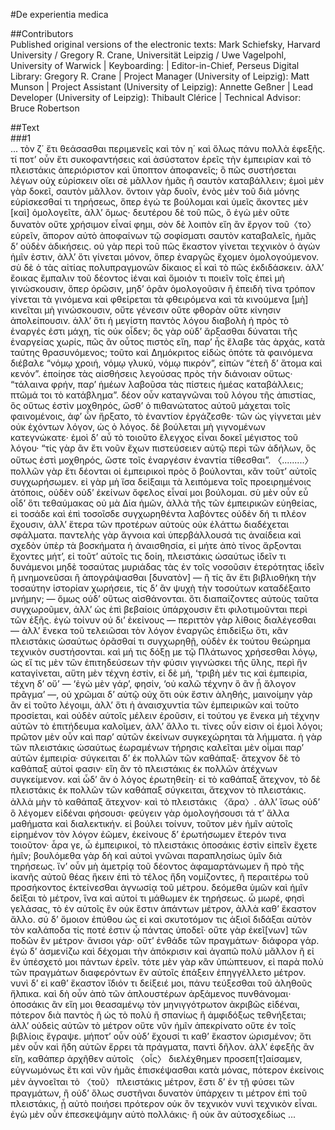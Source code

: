 #De experientia medica  

##Contributors  
Published original versions of the electronic texts: Mark Schiefsky, Harvard University / Gregory R. Crane, Universität Leipzig / Uwe Vagelpohl, University of Warwick | Keyboarding:  | Editor-in-Chief, Perseus Digital Library: Gregory R. Crane | Project Manager (University of Leipzig): Matt Munson | Project Assistant (University of Leipzig): Annette Geßner | Lead Developer (University of Leipzig): Thibault Clérice | Technical Advisor: Bruce Robertson  

##Text  
###1  
... τὸν ζ΄ ἔτι θεάσασθαι περιμενεῖς καὶ τὸν η΄ καὶ ὅλως πάνυ πολλὰ ἐφεξῆς. τί ποτ’ οὖν ἔτι συκοφαντήσεις καὶ ἀσύστατον ἐρεῖς τὴν ἐμπειρίαν καὶ τὸ πλειστάκις ἀπεριόριστον καὶ ὕποπτον ἀποφανεῖς; ὃ πῶς συστήσεται λέγων οὐχ εὑρίσκειν οἴει σὲ μᾶλλον ἡμᾶς ἢ σαυτὸν καταβάλλειν; ἐμοὶ μὲν γὰρ δοκεῖ, σαυτὸν μᾶλλον. ὄντοιν γὰρ δυοῖν, ἑνὸς μὲν τοῦ διὰ μόνης εὑρίσκεσθαί τι τηρήσεως, ὅπερ ἐγώ τε βούλομαι καὶ ὑμεῖς ἄκοντες μὲν [καὶ] ὁμολογεῖτε, ἀλλ’ ὅμως· δευτέρου δὲ τοῦ πῶς, ὃ ἐγὼ μὲν οὔτε δυνατὸν οὔτε χρήσιμον εἶναί φημι, σὸν δὲ λοιπὸν εἴη ἂν ἔργον τοῦ〈το〉 εὑρεῖν, ἄπορον αὐτὸ ἀποφαίνων τῷ σοφίσματι σαυτὸν καταβαλεῖς, ἡμᾶς δ’ οὐδὲν ἀδικήσεις. οὐ γὰρ περὶ τοῦ πῶς ἕκαστον γίνεται τεχνικὸν ὁ ἀγὼν ἡμῖν ἐστιν, ἀλλ’ ὅτι γίνεται μόνον, ὅπερ ἐναργῶς ἔχομεν ὁμολογούμενον. σὺ δὲ ὁ τὰς αἰτίας πολυπραγμονῶν δίκαιος εἶ καὶ τὸ πῶς ἐκδιδάσκειν. ἀλλ’ ἔοικας ἔμπαλιν τοῦ δέοντος ἰέναι καὶ ὅμοιόν τι ποιεῖν τοῖς ἐπεὶ μὴ γινώσκουσιν, ὅπερ ὁρῶσιν, μηδ’ ὁρᾶν ὁμολογοῦσιν ἢ ἐπειδὴ τίνα τρόπον γίνεται τὰ γινόμενα καὶ φθείρεται τὰ φθειρόμενα καὶ τὰ κινούμενα [μὴ] κινεῖται μὴ γινώσκουσιν, οὔτε γένεσιν οὔτε φθορὰν οὔτε κίνησιν ἀπολείπουσιν. ἀλλ’ ὅτι ἡ μεγίστη παντὸς λόγου διαβολὴ ἡ πρὸς τὸ ἐναργές ἐστι μάχη, τίς οὐκ οἶδεν; ὃς γὰρ οὐδ’ ἄρξασθαι δύναται τῆς ἐναργείας χωρίς, πῶς ἂν οὗτος πιστὸς εἴη, παρ’ ἧς ἔλαβε τὰς ἀρχάς, κατὰ ταύτης θρασυνόμενος; τοῦτο καὶ Δημόκριτος εἰδὼς ὁπότε τὰ φαινόμενα διέβαλε “νόμῳ χροιή, νόμῳ γλυκύ, νόμῳ πικρόν”, εἰπὼν “ἐτεῆ δ’ ἄτομα καὶ κενόν”. ἐποίησε τὰς αἰσθήσεις λεγούσας πρὸς τὴν διάνοιαν οὕτως· “τάλαινα φρήν, παρ’ ἡμέων λαβοῦσα τὰς πίστεις ἡμέας καταβάλλεις; πτῶμά τοι τὸ κατάβλημα”. δέον οὖν καταγνῶναι τοῦ λόγου τῆς ἀπιστίας, ὃς οὕτως ἐστὶν μοχθηρός, ὥσθ’ ὁ πιθανώτατος αὐτοῦ μάχεται τοῖς φαινομένοις, ἀφ’ ὧν ἤρξατο, τὸ ἐναντίον ἐργάζεσθε· τῶν ὡς γίγνεται μὲν οὐκ ἐχόντων λόγον, ὡς ὁ λόγος. δὲ βούλεται μὴ γιγνομένων κατεγνώκατε· ἐμοὶ δ’ αὖ τὸ τοιοῦτο ἔλεγχος εἶναι δοκεῖ μέγιστος τοῦ λόγου· “τίς γὰρ ἂν ἔτι νοῦν ἔχων πιστεύσειεν αὐτῷ περὶ τῶν ἀδήλων, ὃς οὕτως ἐστὶ μοχθηρός, ὥστε τοῖς ἐναργέσιν ἐναντία τίθεσθαι”. 〈.........〉 πολλῶν γὰρ ἔτι δέονται οἱ ἐμπειρικοὶ πρὸς ὃ βούλονται, κἂν τοῦτ’ αὐτοῖς συγχωρήσωμεν. εἰ γὰρ μὴ ἴσα δείξαιμι τὰ λειπόμενα τοῖς προειρημένοις ἀτόποις, οὐδὲν οὐδ’ ἐκείνων ὄφελος εἶναί μοι βούλομαι. σὺ μὲν οὖν εὖ οἶδ’ ὅτι τεθαύμακας οὐ μὰ Δία ἡμῶν, ἀλλὰ τῆς τῶν ἐμπειρικῶν εὐηθείας, εἰ τοσάδε καὶ ἐπὶ τοσοῖσδε συγχωρηθέντα λαβόντες οὐδὲν δή τι πλέον ἔχουσιν, ἀλλ’ ἕτερα τῶν προτέρων αὐτοὺς οὐκ ἐλάττω διαδέχεται σφάλματα. παντελὴς γὰρ ἄγνοια καὶ ὑπερβάλλουσά τις ἀναίδεια καὶ σχεδὸν ὑπὲρ τὰ βοσκήματα ἡ ἀναισθησία, εἰ μήτε ἀπὸ τίνος ἄρξονται ἔχοντες μήτ’, εἰ τοῦτ’ αὐτοῖς τις δοίη, πλειστάκις ὡσαύτως ἰδεῖν τι δυνάμενοι μηδὲ τοσαύτας μυριάδας τὰς ἐν τοῖς νοσοῦσιν ἑτερότητας ἰδεῖν ἢ μνημονεῦσαι ἢ ἀπογράψασθαι [δυνατὸν] — ἢ τίς ἂν ἔτι βιβλιοθήκη τὴν τοσαύτην ἱστορίαν χωρήσειε, τίς δ’ ἂν ψυχὴ τὴν τοσούτων καταδέξαιτο μνήμην; — ὅμως οὐδ’ οὕτως αὶσθάνονται. ὅτι διαπαίζοντες αὐτοὺς ταῦτα συγχωροῦμεν, ἀλλ’ ὡς ἐπὶ βεβαίοις ὑπάρχουσιν ἔτι φιλοτιμοῦνται περὶ τῶν ἑξῆς. ἐγὼ τοίνυν οὐ δι’ ἐκείνους — περιττὸν γὰρ λίθοις διαλέγεσθαι — ἀλλ’ ἕνεκα τοῦ τελειῶσαι τὸν λόγον ἐναργῶς ἐπιδείξω ὅτι, κἂν πλειστάκις ὡσαύτως ὁρᾶσθαί τι συγχωρηθῇ, οὐδὲν ἐκ τούτου θεώρημα τεχνικὸν συστήσονται. καὶ μή τις δόξῃ με τῷ Πλάτωνος χρήσεσθαι λόγῳ, ὡς εἴ τις μὲν τῶν ἐπιτηδεύσεων τὴν φύσιν γιγνώσκει τῆς ὕλης, περὶ ἣν καταγίνεται, αὕτη μὲν τέχνη ἐστίν, εἰ δὲ μή, ‘τριβὴ μέν τις καὶ ἐμπειρία, τέχνη δ’ οὔ’ — ‘ἐγὼ μὲν γάρ’, φησίν, ‘οὐ καλῶ τέχνην ὃ ἂν ᾖ ἄλογον πρᾶγμα’ —, οὐ χρῶμαι δ’ αὐτῷ οὐχ ὅτι οὐκ ἔστιν ἀληθής, μαινοίμην γὰρ ἂν εἰ τοῦτο λέγοιμι, ἀλλ’ ὅτι ἡ ἀναισχυντία τῶν ἐμπειρικῶν καὶ τοῦτο προσίεται, καὶ οὐδὲν αὑτοῖς μέλειν ἐροῦσιν, εἰ τούτου γε ἕνεκα μὴ τέχνην αὐτῶν τὸ ἐπιτήδευμα καλοῖμεν, ἀλλ’ ἄλλο τι. τίνες οὖν εἰσιν οἱ ἐμοὶ λόγοι; πρῶτον μὲν οὖν καὶ παρ’ αὐτῶν ἐκείνων συγκεχώρηται τὰ λήμματα. ἡ γὰρ τῶν πλειστάκις ὡσαύτως ἑωραμένων τήρησις καλεῖται μὲν οἶμαι παρ’ αὐτῶν ἐμπειρία· σύγκειται δ’ ἐκ πολλῶν τῶν καθάπαξ· ἄτεχνον δὲ τὸ καθάπαξ αὐτοί φασιν· εἴη ἂν τὸ πλειστάκις ἐκ πολλῶν ἀτέχνων συγκείμενον. καὶ ὧδ’ ἂν ὁ λόγος ἐρωτηθείη· εἰ τὸ καθάπαξ ἄτεχνον, τὸ δὲ πλειστάκις ἐκ πολλῶν τῶν καθάπαξ σύγκειται, ἄτεχνον τὸ πλειστάκις. ἀλλὰ μὴν τὸ καθάπαξ ἄτεχνον· καὶ τὸ πλειστάκις 〈ἄρα〉. ἀλλ’ ἴσως οὐδ’ ὃ λέγομεν εἰδέναι φήσουσι· φεύγειν γὰρ ὁμολογήσουσι τά τ’ ἄλλα μαθήματα καὶ διαλεκτικήν. εἰ βούλει τοίνυν, τοῦτον μὲν ἡμῖν αὐτοῖς εἰρημένον τὸν λόγον ἐῶμεν, ἐκείνους δ’ ἐρωτήσωμεν ἕτερόν τινα τοιοῦτον· ἆρα γε, ὦ ἐμπειρικοί, τὸ πλειστάκις ὁποσάκις ἐστὶν εἰπεῖν ἔχετε ἡμῖν; βουλόμεθα γὰρ δὴ καὶ αὐτοὶ γνῶναι παραπλησίως ὑμῖν διὰ τηρήσεως. ἵν’ οὖν μὴ ἀμετρίᾳ τοῦ δέοντος ἀφαμαρτάνωμεν ἢ πρὸ τῆς ἱκανῆς αὐτοῦ θέας ἥκειν ἐπὶ τὸ τέλος ἤδη νομίζοντες, ἢ περαιτέρω τοῦ προσήκοντος ἐκτείνεσθαι ἀγνωσίᾳ τοῦ μέτρου. δεόμεθα ὑμῶν καὶ ἡμῖν δεῖξαι τὸ μέτρον, ἵνα καὶ αὐτοί τι μάθωμεν ἐκ τηρήσεως. ὦ μωρέ, φησὶ γελάσας, τὸ ἐν αὐτοῖς ἓν οὐκ ἔστιν ἁπάντων μέτρον, ἀλλὰ καθ’ ἕκαστον ἄλλο. σύ δ’ ὅμοιον ἐπύθου ὡς εἰ καὶ σκυτοτόμον τις ἀξιοῖ διδάξαι αὐτὸν τὸν καλάποδα τίς ποτέ ἐστιν ᾦ πάντας ὑποδεῖ· οὔτε γὰρ ἐκεῖ[νων] τῶν ποδῶν ἓν μέτρον· ἄνισοι γάρ· οὔτ’ ἐνθάδε τῶν πραγμάτων· διάφορα γάρ. ἐγὼ δ’ ἀσμενίζω καὶ δέχομαι τὴν ἀπόκρισιν καὶ ἀγαπῶ πολὺ μᾶλλον ἢ εἰ ἓν ὑπέσχετό μοι πάντων ἐρεῖν. τότε μὲν γὰρ κἂν ὑπώπτευον, εἰ παρὰ πολὺ τῶν πραγμάτων διαφερόντων ἓν αὐτοῖς ἐπάξειν ἐπηγγέλλετο μέτρον. νυνὶ δ’ εἰ καθ’ ἕκαστον ἴδιόν τι δείξειέ μοι, πάνυ τεύξεσθαι τοῦ ἀληθοῦς ἤλπικα. καὶ δὴ οὖν ἀπὸ τῶν ἁπλουστέρων ἀρξάμενος πυνθάνομαι· ὁποσάκις ἂν εἴη μοι θεασαμένῳ τὸν μηνιγγότρωτον ἀκριβῶς εἰδέναι, πότερον διὰ παντὸς ἢ ὡς τὸ πολὺ ἢ σπανίως ἢ ἀμφιδόξως τεθνήξεται; ἀλλ’ οὐδεὶς αὐτῶν τὸ μέτρον οὔτε νῦν ἡμῖν ἀπεκρίνατο οὔτε ἐν τοῖς βιβλίοις ἔγραψε. μήποτ’ οὖν οὐδ’ ἔχουσί τι καθ’ ἕκαστον ὡρισμένον; ὅτι μὲν οὖν καὶ ἤδη αὐτῶν ἔρρει τὰ πράγματα, παντὶ δῆλον. ἀλλ’ ἐφεξῆς ἂν εἴη, καθάπερ ἀρχῆθεν αὐτοῖς 〈οἷς〉 διελέχθημεν προσεπ[τ]αίσαμεν, εὐγνωμόνως ἔτι καὶ νῦν ἡμᾶς ἐπισκέψασθαι κατὰ μόνας, πότερον ἐκείνοις μὲν ἀγνοεῖται τὸ 〈τοῦ〉 πλειστάκις μέτρον, ἔστι δ’ ἐν τῇ φύσει τῶν πραγμάτων, ἢ οὐδ’ ὅλως συστῆναι δυνατὸν ὑπάρχειν τι μέτρον ἐπὶ τοῦ πλειστάκις, ᾗ αὐτὸ ποιήσει πρότερον οὐκ ὂν τεχνικὸν νυνὶ τεχνικὸν εἶναι. ἐγὼ μὲν οὖν ἐπεσκεψάμην αὐτὸ πολλάκις· ἢ οὐκ ἂν αὐτοσχεδίως ...  
